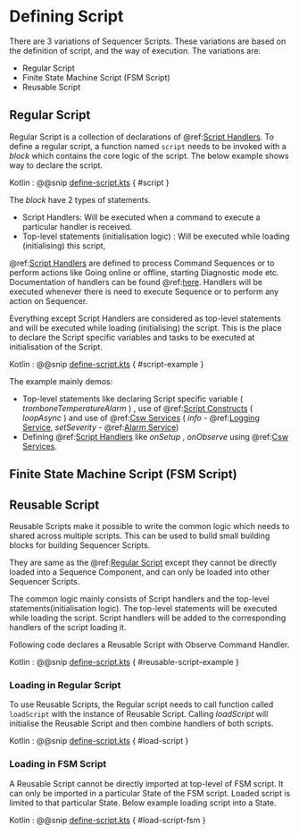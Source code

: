 # Defining Script
 
There are 3 variations of Sequencer Scripts. These variations are based on the definition of script,
and the way of execution. The variations are:

- Regular Script
- Finite State Machine Script (FSM Script)
- Reusable Script

## Regular Script

Regular Script is a collection of declarations of @ref:[Script Handlers](handlers.md). To define a regular script,
a function named `script` needs to be invoked with a *block* which contains the core logic of the script.
The below example shows way to declare the script.

Kotlin
:   @@snip [define-script.kts](../../../../../../../examples/src/main/kotlin/esw/ocs/scripts/examples/paradox/DefineScriptExample.kts) { #script }
 
The *block* have 2 types of statements.

- Script Handlers: Will be executed when a command to execute a particular handler is received.
- Top-level statements (initialisation logic) : Will be executed while loading (initialising) this script,  

@ref:[Script Handlers](handlers.md) are defined to process Command Sequences or to perform actions like Going online or offline, starting Diagnostic mode etc.
Documentation of handlers can be found @ref:[here](handlers.md). Handlers will be executed whenever there is need to execute Sequence or to perform any action
on Sequencer.

Everything except Script Handlers are considered as top-level statements and will be executed while loading (initialising) the script.
This is the place to declare the Script specific variables and tasks to be executed at initialisation of the Script.

Kotlin
:   @@snip [define-script.kts](../../../../../../../examples/src/main/kotlin/esw/ocs/scripts/examples/paradox/DefineScriptExample.kts) { #script-example }

The example mainly demos:

- Top-level statements like declaring Script specific variable ( *tromboneTemperatureAlarm* ) , use of @ref:[Script Constructs](../script-constructs.md) ( *loopAsync* ) and
use of @ref:[Csw Services](../script-constructs.md) ( *info* - @ref:[Logging Service](../services/logging-service.md),
*setSeverity* - @ref:[Alarm Service](../services/alarm-service.md))
- Defining @ref:[Script Handlers](handlers.md) like *onSetup* , *onObserve* using @ref:[Csw Services](../script-constructs.md).

## Finite State Machine Script (FSM Script)

## Reusable Script

Reusable Scripts make it possible to write the common logic which needs to shared across multiple scripts. This can be used to build small building blocks for building
Sequencer Scripts.
 
They are same as the @ref:[Regular Script](#regular-script) except they cannot be directly loaded into a Sequence Component, and can only be loaded into
other Sequencer Scripts.

The common logic mainly consists of Script handlers and the top-level statements(initialisation logic). The top-level statements will be executed while
loading the script. Script handlers will be added to the corresponding handlers of the script loading it.

Following code declares a Reusable Script with Observe Command Handler.

Kotlin
:   @@snip [define-script.kts](../../../../../../../examples/src/main/kotlin/esw/ocs/scripts/examples/paradox/DefineScriptExample.kts) { #reusable-script-example }

### Loading in Regular Script

To use Reusable Scripts, the Regular script needs to call function called `loadScript` with the instance of Reusable Script. Calling *loadScript* will initialise
the Reusable Script and then combine handlers of both scripts.

Kotlin
:   @@snip [define-script.kts](../../../../../../../examples/src/main/kotlin/esw/ocs/scripts/examples/paradox/DefineScriptExample.kts) { #load-script }

### Loading in FSM Script

A Reusable Script cannot be directly imported at top-level of FSM script. It can only be imported in a particular State of the FSM script.
Loaded script is limited to that particular State. Below example loading script into a State.

Kotlin
:   @@snip [define-script.kts](../../../../../../../examples/src/main/kotlin/esw/ocs/scripts/examples/paradox/DefineScriptExample.kts) { #load-script-fsm }
